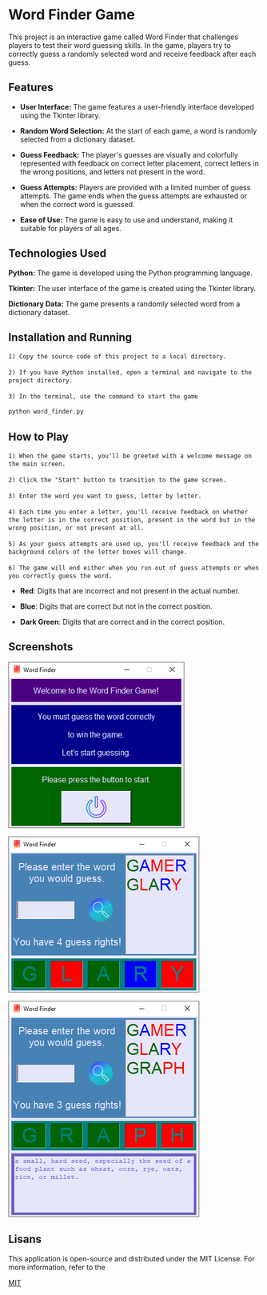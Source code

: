 
# Word Finder Game

This project is an interactive game called Word Finder that challenges players to test their word guessing skills. In the game, players try to correctly guess a randomly selected word and receive feedback after each guess.




## Features

- **User Interface:** The game features a user-friendly interface developed using the Tkinter library.

- **Random Word Selection:** At the start of each game, a word is randomly selected from a dictionary dataset.

- **Guess Feedback:** The player's guesses are visually and colorfully represented with feedback on correct letter placement, correct letters in the wrong positions, and letters not present in the word.

- **Guess Attempts:** Players are provided with a limited number of guess attempts. The game ends when the guess attempts are exhausted or when the correct word is guessed.

- **Ease of Use:** The game is easy to use and understand, making it suitable for players of all ages.
  
  
## Technologies Used

**Python:** The game is developed using the Python programming language.

**Tkinter:** The user interface of the game is created using the Tkinter library.

**Dictionary Data:** The game presents a randomly selected word from a dictionary dataset.

  
## Installation and Running

    1) Copy the source code of this project to a local directory.

    2) If you have Python installed, open a terminal and navigate to the project directory.

    3) In the terminal, use the command to start the game

```bash 
python word_finder.py
```
    
## How to Play

    1) When the game starts, you'll be greeted with a welcome message on the main screen.
    
    2) Click the "Start" button to transition to the game screen.
    
    3) Enter the word you want to guess, letter by letter.
    
    4) Each time you enter a letter, you'll receive feedback on whether the letter is in the correct position, present in the word but in the wrong position, or not present at all.
    
    5) As your guess attempts are used up, you'll receive feedback and the background colors of the letter boxes will change.

    6) The game will end either when you run out of guess attempts or when you correctly guess the word.

- **Red**: Digits that are incorrect and not present in the actual number.
        
- **Blue**: Digits that are correct but not in the correct position.
        
- **Dark Green**: Digits that are correct and in the correct position.
  
## Screenshots

![Game Screenshot](https://raw.githubusercontent.com/yusufyasar13/word-finder/main/word_finder/screenshots/word_finder_ss_1.png)

![Game Screenshot](https://raw.githubusercontent.com/yusufyasar13/word-finder/main/word_finder/screenshots/word_finder_ss_2.png)

![Game Screenshot](https://raw.githubusercontent.com/yusufyasar13/word-finder/main/word_finder/screenshots/word_finder_ss_3.png)
  
## Lisans

This application is open-source and distributed under the MIT License. For more information, refer to the

[MIT](https://github.com/yusufyasar13/word-finder/blob/main/word_finder/L%C4%B0CENSE)

  
